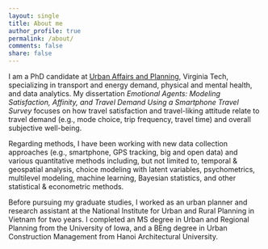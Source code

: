```yaml
---
layout: single
title: About me
author_profile: true
permalink: /about/
comments: false
share: false
---
```


I am a PhD candidate at [Urban Affairs and Planning](https://www.spia.vt.edu/uap/), Virginia Tech, specializing in transport and energy demand, physical and mental health, and data analytics. My dissertation _Emotional Agents: Modeling Satisfaction, Affinity, and Travel Demand Using a Smartphone Travel Survey_ focuses on how travel satisfaction and travel-liking attitude relate to travel demand (e.g., mode choice, trip frequency, travel time) and overall subjective well-being. 

Regarding methods, I have been working with new data collection approaches (e.g., smartphone, GPS tracking, big and open data) and various quantitative methods including, but not limited to, temporal & geospatial analysis, choice modeling with latent variables, psychometrics, multilevel modeling, machine learning, Bayesian statistics, and other statistical & econometric methods. 

Before pursuing my graduate studies, I worked as an urban planner and research assistant at the National Institute for Urban and Rural Planning in Vietnam for two years. I completed an MS degree in Urban and Regional Planning from the University of Iowa, and a BEng degree in Urban Construction Management from Hanoi Architectural University. 

